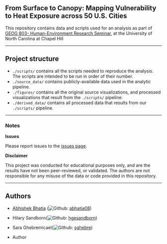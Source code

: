 
## From Surface to Canopy: Mapping Vulnerability to Heat Exposure across 50 U.S. Cities

This repository contains data and scripts used for an analysis as part of [GEOG 803- Human-Environment Research Seminar](https://catalog.unc.edu/courses/geog/), at the University of North Carolina at Chapel Hill  

---
## Project structure 

  - `./scripts/` contains all the scripts needed to reproduce the analysis. The scripts are intended to be run in order of their number.
  - `./source_data/` contains publicly-available data used in the analytic pipeline.
  - `./figures/` contains all the original source visualizations, and processed visualizations that result from the `./scripts/` pipeline.
  - `./derived_data/` contains all processed data that results from our `./scripts/` pipeline.
---

### Notes

**Issues**

Please report issues to the [issues page](https://github.com/abhatia08/geog803-fall23/issues).

**Disclaimer**

This project was conducted for educational purposes only, and are the results have not been peer-reviewed, or validated. The authors are not responsible for any misuse of the data or code provided in this repository. 

---
## Authors

- [Abhishek Bhatia](https://abhatia.me/) (![Github](http://i.imgur.com/9I6NRUm.png): [abhatia08](https://github.com/abhatia08)) 

- Hilary Sandborn(![Github](http://i.imgur.com/9I6NRUm.png): [hgesandborn](https://github.com/hgesandborn)) 

- Sara Ghebremicael(![Github](http://i.imgur.com/9I6NRUm.png): [sghebre](https://github.com/sghebre)) 

- Author

